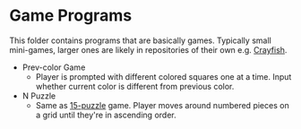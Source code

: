 # Game Programs
This folder contains programs that are basically games. Typically small mini-games, larger ones are likely in repositories of their own e.g. [Crayfish](https://github.com/Terpal47/crayfish-game).

- Prev-color Game
    - Player is prompted with different colored squares one at a time. Input whether current color is different from previous color.
- N Puzzle
    - Same as [15-puzzle](https://en.wikipedia.org/wiki/15_puzzle/) game. Player moves around numbered pieces on a grid until they're in ascending order.
